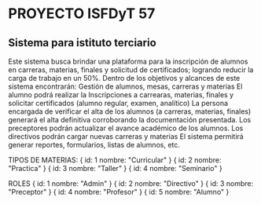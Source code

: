 PROYECTO ISFDyT 57
==================
Sistema para istituto terciario
----------------------------------

Este sistema busca brindar una plataforma para la inscripción de alumnos en carreras, materias, finales y solicitud de certificados; logrando reducir la carga de trabajo en un 50%.
Dentro de los objetivos y alcances de este sistema encontrarán:
Gestión de alumnos, mesas, carreras y materias
El alumno podrá realizar la Inscripciones a carrearas, materias, finales y solicitar certificados (alumno regular, examen, analítico)
La persona encargada de verificar el alta de los alumnos (a carreras, materias, finales) generará el alta definitiva corroborando la documentación presentada.
Los preceptores podrán actualizar el avance académico de los alumnos.
Los directivos podrán cargar nuevas carreras y materias
El sistema permitirá generar reportes, formularios, listas de alumnos, etc.

TIPOS DE MATERIAS:
{
    id: 1
    nombre: "Curricular"
} 
{
    id: 2
    nombre: "Practica"
} 
{
    id: 3
    nombre: "Taller"
} 
{
    id: 4
    nombre: "Seminario"
} 

ROLES
{
    id: 1
    nombre: "Admin"
}
{
    id: 2
    nombre: "Directivo"
}
{
    id: 3
    nombre: "Preceptor" 
}
{
    id: 4
    nombre: "Profesor" 
}
{
    id: 5
    nombre: "Alumno" 
}
